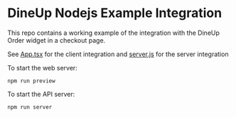 # DineUp Nodejs Example Integration

This repo contains a working example of the integration with the DineUp Order widget in a checkout page.

See [App.tsx](src/App.tsx) for the client integration and [server.js](server.js) for the server integration

To start the web server:

`npm run preview`

To start the API server:

`npm run server`
